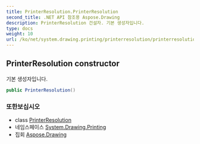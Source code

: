 ```yaml
---
title: PrinterResolution.PrinterResolution
second_title: .NET API 참조용 Aspose.Drawing
description: PrinterResolution 건설자. 기본 생성자입니다.
type: docs
weight: 10
url: /ko/net/system.drawing.printing/printerresolution/printerresolution/
---
```

## PrinterResolution constructor

기본 생성자입니다.

```csharp
public PrinterResolution()
```

### 또한보십시오

* class [PrinterResolution](../)
* 네임스페이스 [System.Drawing.Printing](../../printerresolution/)
* 집회 [Aspose.Drawing](../../../)


